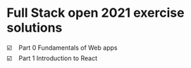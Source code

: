 # Full Stack open 2021 exercise solutions

☑️ &nbsp;&nbsp; Part 0 Fundamentals of Web apps  
☑️ &nbsp;&nbsp; Part 1 Introduction to React  
